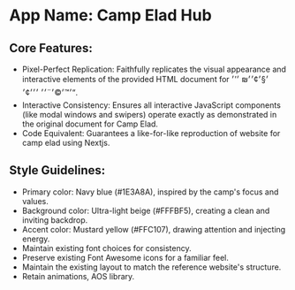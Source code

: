 # **App Name**: Camp Elad Hub

## Core Features:

- Pixel-Perfect Replication: Faithfully replicates the visual appearance and interactive elements of the provided HTML document for ׳§׳¢׳׳₪ ׳’׳ ׳™׳©׳¨׳׳ ׳׳׳¢׳“.
- Interactive Consistency: Ensures all interactive JavaScript components (like modal windows and swipers) operate exactly as demonstrated in the original document for Camp Elad.
- Code Equivalent: Guarantees a like-for-like reproduction of website for camp elad using Nextjs.

## Style Guidelines:

- Primary color: Navy blue (#1E3A8A), inspired by the camp's focus and values.
- Background color: Ultra-light beige (#FFFBF5), creating a clean and inviting backdrop.
- Accent color: Mustard yellow (#FFC107), drawing attention and injecting energy.
- Maintain existing font choices for consistency.
- Preserve existing Font Awesome icons for a familiar feel.
- Maintain the existing layout to match the reference website's structure.
- Retain animations, AOS library.